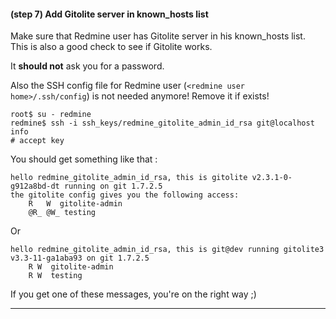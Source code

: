 #### **(step 7)** Add Gitolite server in known_hosts list

Make sure that Redmine user has Gitolite server in his known_hosts list. This is also a good check to see if Gitolite works.

It **should not** ask you for a password.

Also the SSH config file for Redmine user (```<redmine user home>/.ssh/config```) is not needed anymore! Remove it if exists!

    root$ su - redmine
    redmine$ ssh -i ssh_keys/redmine_gitolite_admin_id_rsa git@localhost info
    # accept key

You should get something like that :

    hello redmine_gitolite_admin_id_rsa, this is gitolite v2.3.1-0-g912a8bd-dt running on git 1.7.2.5
    the gitolite config gives you the following access:
        R   W  gitolite-admin
        @R_ @W_ testing

Or

    hello redmine_gitolite_admin_id_rsa, this is git@dev running gitolite3 v3.3-11-ga1aba93 on git 1.7.2.5
        R W  gitolite-admin
        R W  testing


<div class="alert alert-success" role="alert">
  <p>If you get one of these messages, you're on the right way ;)</a></p>
</div>

***
